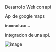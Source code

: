 Desarrollo Web con api

Api de google maps

inconcluso...

integracion de una api.

![image](https://github.com/iviboot/007-Api/assets/126647369/54ea4d7b-7c15-493e-80a8-4158ae48a0b1)
